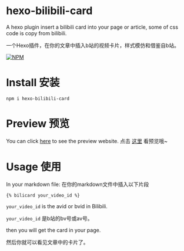 # hexo-bilibili-card
A hexo plugin insert a bilibili card into your page or article, some of css code is copy from bilibili.

一个Hexo插件，在你的文章中插入b站的视频卡片，样式模仿和借鉴自b站。

[![NPM](https://nodei.co/npm/hexo-bilibili-card.png)](https://nodei.co/npm/hexo-bilibili-card/)


# Install 安装
```npm i hexo-bilibili-card```

# Preview 预览
You can click [here](https://xiandai.ren/2021/02/05/some-tests/) to see the preview website.
点击 [这里](https://xiandai.ren/2021/02/05/some-tests/) 看预览哦~

# Usage 使用
In your markdown file:
在你的markdown文件中插入以下片段

```
{% bilicard your_video_id %}
```
`your_video_id` is the avid or bvid in Bilibili.

`your_video_id` 是b站的bv号或av号。

then you will get the card in your page.

然后你就可以看见文章中的卡片了。




